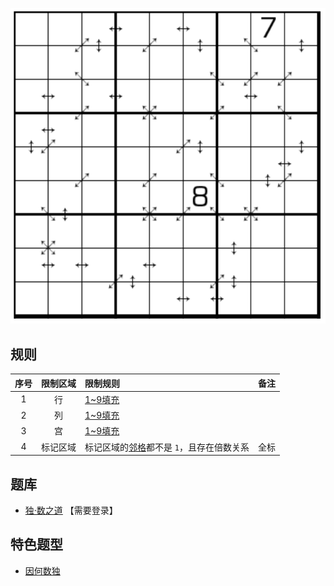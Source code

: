 ![](../../../../../images/sudoku/因数数独.png)

## 规则
| 序号 | 限制区域 | 限制规则 | 备注 |
| :---: | :---: | :--- | :---: |
| 1 | 行 | [1~9填充] | |
| 2 | 列 | [1~9填充] | |
| 3 | 宫 | [1~9填充] | |
| 4 | 标记区域 | 标记区域的[邻格]都不是 `1`，且存在倍数关系 | 全标 |

## 题库
- [独·数之道](http://www.sudokufans.org.cn/lx/game.index.php?type=29) 【需要登录】

## 特色题型
- [因何数独](因何数独.md)

[1~9填充]: ../../../../../../rules.md#1~9填充
[邻格]: ../../../../../../rules.md#邻格